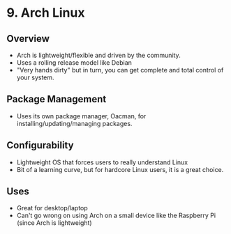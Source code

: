 # 9. Arch Linux
## Overview
* Arch is lightweight/flexible and driven by the community.
* Uses a rolling release model like Debian
* "Very hands dirty" but in turn, you can get complete and total control of your system.
## Package Management
* Uses its own package manager, Oacman, for installing/updating/managing packages.
## Configurability 
* Lightweight OS that forces users to really understand Linux
* Bit of a learning curve, but for hardcore Linux users, it is a great choice.
## Uses
* Great for desktop/laptop
* Can't go wrong on using Arch on a small device like the Raspberry Pi (since Arch is lightweight)